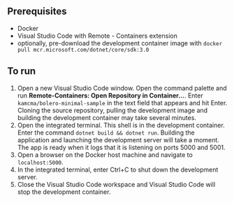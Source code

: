 ## Prerequisites
- Docker
- Visual Studio Code with Remote - Containers extension
- optionally, pre-download the development container image with `docker pull mcr.microsoft.com/dotnet/core/sdk:3.0`

## To run

1. Open a new Visual Studio Code window. Open the command palette and run **Remote-Containers: Open Repository in Container...**. Enter `kamcma/bolero-minimal-sample` in the text field that appears and hit Enter. Cloning the source repository, pulling the development image and building the development container may take several minutes.
2. Open the integrated terminal. This shell is in the development container. Enter the command `dotnet build && dotnet run`. Building the application and launching the development server will take a moment. The app is ready when it logs that it is listening on ports 5000 and 5001.
3. Open a browser on the Docker host machine and navigate to `localhost:5000`.
4. In the integrated terminal, enter Ctrl+C to shut down the development server.
5. Close the Visual Studio Code workspace and Visual Studio Code will stop the development container.
